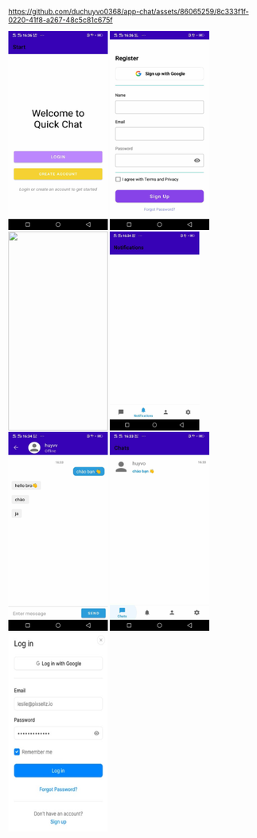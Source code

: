https://github.com/duchuyvo0368/app-chat/assets/86065259/8c333f1f-0220-41f8-a267-48c5c81c675f
<div class="image-container">
 <img src="https://github.com/duchuyvo0368/app-chat/blob/master/images/start.jpg" width="200" height="400"/>
 <img src="https://github.com/duchuyvo0368/app-chat/blob/master/images/register.jpg" width="200" height="400"/>
 <img src="https://github.com/duchuyvo0368/app-chat/blob/master/images/profile.jpgg" width=200" height="400"/>
 <img src="https://github.com/duchuyvo0368/app-chat/blob/master/images/notification.jpg" width="180" height="400"/>
 <img src="https://github.com/duchuyvo0368/app-chat/blob/master/images/message.jpg" width="200" height="400"/>
 <img src="https://github.com/duchuyvo0368/app-chat/blob/master/images/chats.jpg" width="200" height="400"/>
 <img src="https://github.com/duchuyvo0368/app-chat/blob/master/images/login.jpg" width="200" height="400"/>
</div>



